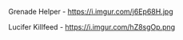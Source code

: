 Grenade Helper - https://i.imgur.com/j6Ep68H.jpg

Lucifer Killfeed - https://i.imgur.com/hZ8sgOp.png
